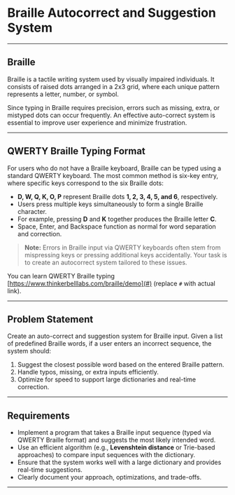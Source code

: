 # Braille Autocorrect and Suggestion System

---

## Braille

Braille is a tactile writing system used by visually impaired individuals. It consists of raised dots arranged in a 2x3 grid, where each unique pattern represents a letter, number, or symbol.

Since typing in Braille requires precision, errors such as missing, extra, or mistyped dots can occur frequently. An effective auto-correct system is essential to improve user experience and minimize frustration.

---

## QWERTY Braille Typing Format

For users who do not have a Braille keyboard, Braille can be typed using a standard QWERTY keyboard. The most common method is six-key entry, where specific keys correspond to the six Braille dots:

- **D, W, Q, K, O, P** represent Braille dots **1, 2, 3, 4, 5, and 6**, respectively.
- Users press multiple keys simultaneously to form a single Braille character.
- For example, pressing **D** and **K** together produces the Braille letter **C**.
- Space, Enter, and Backspace function as normal for word separation and correction.

> **Note:** Errors in Braille input via QWERTY keyboards often stem from mispressing keys or pressing additional keys accidentally. Your task is to create an autocorrect system tailored to these issues.

You can learn QWERTY Braille typing [https://www.thinkerbelllabs.com/braille/demo](#) (replace `#` with actual link).

---

## Problem Statement

Create an auto-correct and suggestion system for Braille input. Given a list of predefined Braille words, if a user enters an incorrect sequence, the system should:

1. Suggest the closest possible word based on the entered Braille pattern.
2. Handle typos, missing, or extra inputs efficiently.
3. Optimize for speed to support large dictionaries and real-time correction.

---

## Requirements

- Implement a program that takes a Braille input sequence (typed via QWERTY Braille format) and suggests the most likely intended word.
- Use an efficient algorithm (e.g., **Levenshtein distance** or Trie-based approaches) to compare input sequences with the dictionary.
- Ensure that the system works well with a large dictionary and provides real-time suggestions.
- Clearly document your approach, optimizations, and trade-offs.

---
